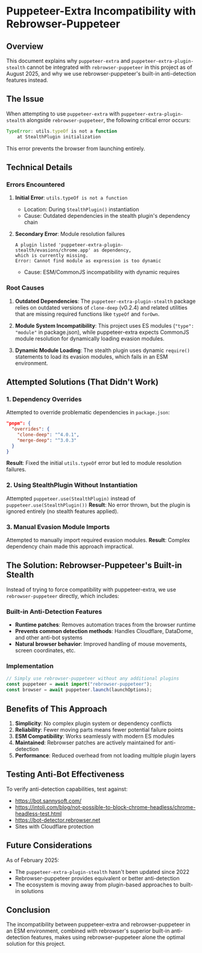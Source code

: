 # Puppeteer-Extra Incompatibility with Rebrowser-Puppeteer

## Overview

This document explains why `puppeteer-extra` and `puppeteer-extra-plugin-stealth` cannot be integrated with `rebrowser-puppeteer` in this project as of August 2025, and why we use rebrowser-puppeteer's built-in anti-detection features instead.

## The Issue

When attempting to use `puppeteer-extra` with `puppeteer-extra-plugin-stealth` alongside `rebrowser-puppeteer`, the following critical error occurs:

```javascript
TypeError: utils.typeOf is not a function
    at StealthPlugin initialization
```

This error prevents the browser from launching entirely.

## Technical Details

### Errors Encountered

1. **Initial Error**: `utils.typeOf is not a function`
   - Location: During `StealthPlugin()` instantiation
   - Cause: Outdated dependencies in the stealth plugin's dependency chain

2. **Secondary Error**: Module resolution failures

   ```text
   A plugin listed 'puppeteer-extra-plugin-stealth/evasions/chrome.app' as dependency,
   which is currently missing.
   Error: Cannot find module as expression is too dynamic
   ```

   - Cause: ESM/CommonJS incompatibility with dynamic requires

### Root Causes

1. **Outdated Dependencies**: The `puppeteer-extra-plugin-stealth` package relies on outdated versions of `clone-deep` (v0.2.4) and related utilities that are missing required functions like `typeOf` and `forOwn`.

2. **Module System Incompatibility**: This project uses ES modules (`"type": "module"` in package.json), while puppeteer-extra expects CommonJS module resolution for dynamically loading evasion modules.

3. **Dynamic Module Loading**: The stealth plugin uses dynamic `require()` statements to load its evasion modules, which fails in an ESM environment.

## Attempted Solutions (That Didn't Work)

### 1. Dependency Overrides

Attempted to override problematic dependencies in `package.json`:

```json
"pnpm": {
  "overrides": {
    "clone-deep": "^4.0.1",
    "merge-deep": "^3.0.3"
  }
}
```

**Result**: Fixed the initial `utils.typeOf` error but led to module resolution failures.

### 2. Using StealthPlugin Without Instantiation

Attempted `puppeteer.use(StealthPlugin)` instead of `puppeteer.use(StealthPlugin())`
**Result**: No error thrown, but the plugin is ignored entirely (no stealth features applied).

### 3. Manual Evasion Module Imports

Attempted to manually import required evasion modules.
**Result**: Complex dependency chain made this approach impractical.

## The Solution: Rebrowser-Puppeteer's Built-in Stealth

Instead of trying to force compatibility with puppeteer-extra, we use `rebrowser-puppeteer` directly, which includes:

### Built-in Anti-Detection Features

- **Runtime patches**: Removes automation traces from the browser runtime
- **Prevents common detection methods**: Handles Cloudflare, DataDome, and other anti-bot systems
- **Natural browser behavior**: Improved handling of mouse movements, screen coordinates, etc.

### Implementation

```typescript
// Simply use rebrowser-puppeteer without any additional plugins
const puppeteer = await import("rebrowser-puppeteer");
const browser = await puppeteer.launch(launchOptions);
```

## Benefits of This Approach

1. **Simplicity**: No complex plugin system or dependency conflicts
2. **Reliability**: Fewer moving parts means fewer potential failure points
3. **ESM Compatibility**: Works seamlessly with modern ES modules
4. **Maintained**: Rebrowser patches are actively maintained for anti-detection
5. **Performance**: Reduced overhead from not loading multiple plugin layers

## Testing Anti-Bot Effectiveness

To verify anti-detection capabilities, test against:

- <https://bot.sannysoft.com/>
- <https://intoli.com/blog/not-possible-to-block-chrome-headless/chrome-headless-test.html>
- <https://bot-detector.rebrowser.net>
- Sites with Cloudflare protection

## Future Considerations

As of February 2025:

- The `puppeteer-extra-plugin-stealth` hasn't been updated since 2022
- Rebrowser-puppeteer provides equivalent or better anti-detection
- The ecosystem is moving away from plugin-based approaches to built-in solutions

## Conclusion

The incompatibility between puppeteer-extra and rebrowser-puppeteer in an ESM environment, combined with rebrowser's superior built-in anti-detection features, makes using rebrowser-puppeteer alone the optimal solution for this project.
